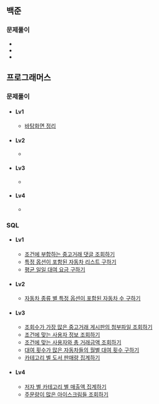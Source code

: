 ## 백준
### 문제풀이
- 
- 
- 

## 프로그래머스

### 문제풀이
- #### Lv1
  * [바탕화면 정리](https://github.com/gnuoynawh/study-algorithm/blob/master/programers/lessons_161990.java)
- #### Lv2
  * 
- #### Lv3
  * 
- #### Lv4
  * 
### SQL
- #### Lv1
  * [조건에 부합하는 중고거래 댓글 조회하기](https://github.com/gnuoynawh/study-algorithm/blob/master/programers/sql/sql_lessons_164673.sql)
  * [특정 옵션이 포함된 자동차 리스트 구하기](https://school.programmers.co.kr/learn/courses/30/lessons/157343)
  * [평균 일일 대여 요금 구하기](https://school.programmers.co.kr/learn/courses/30/lessons/151136)
- #### Lv2
  * [자동차 종류 별 특정 옵션이 포함된 자동차 수 구하기](https://school.programmers.co.kr/learn/courses/30/lessons/151137)
- #### Lv3
  * [조회수가 가장 많은 중고거래 게시판의 첨부파일 조회하기](https://github.com/gnuoynawh/study-algorithm/blob/master/programers/sql/sql_lessons_164671.sql)
  * [조건에 맞는 사용자 정보 조회하기](https://github.com/gnuoynawh/study-algorithm/blob/master/programers/sql/sql_lessons_164670.sql)
  * [조건에 맞는 사용자와 총 거래금액 조회하기](https://github.com/gnuoynawh/study-algorithm/blob/master/programers/sql/sql_lessons_164668.sql)
  * [대여 횟수가 많은 자동차들의 월별 대여 횟수 구하기](https://school.programmers.co.kr/learn/courses/30/lessons/151139)
  * [카테고리 별 도서 판매량 집계하기](https://school.programmers.co.kr/learn/courses/30/lessons/144855)
- #### Lv4
  * [저자 별 카테고리 별 매출액 집계하기](https://school.programmers.co.kr/learn/courses/30/lessons/144856)
  * [주문량이 많은 아이스크림들 조회하기](https://school.programmers.co.kr/learn/courses/30/lessons/133027)
